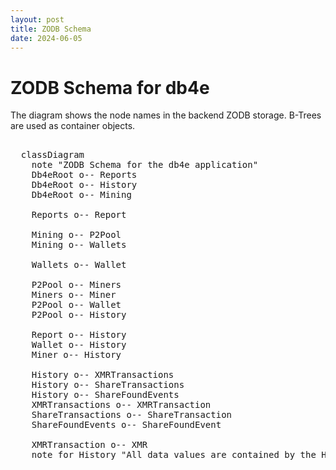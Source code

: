 ```yaml
---
layout: post
title: ZODB Schema
date: 2024-06-05
---
```


# ZODB Schema for db4e

The diagram shows the node names in the backend ZODB storage. B-Trees are used as
container objects.

<pre class="mermaid">    
  classDiagram
    note "ZODB Schema for the db4e application"
    Db4eRoot o-- Reports
    Db4eRoot o-- History
    Db4eRoot o-- Mining
    
    Reports o-- Report
    
    Mining o-- P2Pool
    Mining o-- Wallets

    Wallets o-- Wallet

    P2Pool o-- Miners
    Miners o-- Miner
    P2Pool o-- Wallet
    P2Pool o-- History
        
    Report o-- History
    Wallet o-- History
    Miner o-- History
        
    History o-- XMRTransactions
    History o-- ShareTransactions
    History o-- ShareFoundEvents
    XMRTransactions o-- XMRTransaction
    ShareTransactions o-- ShareTransaction
    ShareFoundEvents o-- ShareFoundEvent

    XMRTransaction o-- XMR
    note for History "All data values are contained by the History object"
</pre>
  
<script type="module">
  import mermaid from 'https://cdn.jsdelivr.net/npm/mermaid@10/dist/mermaid.esm.min.mjs';
  mermaid.initialize({ startOnLoad: true, theme: 'dark'});
</script> 

